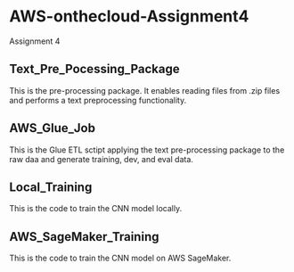 # AWS-onthecloud-Assignment4
Assignment 4

## Text_Pre_Pocessing_Package
This is the pre-processing package. It enables reading files from .zip files and performs a text preprocessing functionality.

## AWS_Glue_Job
This is the Glue ETL sctipt applying the text pre-processing package to the raw daa and generate training, dev, and eval data.

## Local_Training
This is the code to train the CNN model locally.

## AWS_SageMaker_Training
This is the code to train the CNN model on AWS SageMaker.